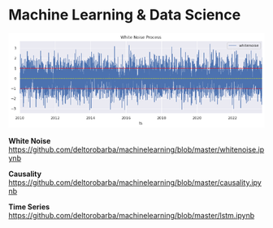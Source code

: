 # Machine Learning & Data Science

<img src="https://raw.githubusercontent.com/deltorobarba/repo/master/whitenoise.png" alt="White Noise">

<b>White Noise</b><br>
https://github.com/deltorobarba/machinelearning/blob/master/whitenoise.ipynb

<b>Causality</b><br>
https://github.com/deltorobarba/machinelearning/blob/master/causality.ipynb

<b>Time Series</b><br>
https://github.com/deltorobarba/machinelearning/blob/master/lstm.ipynb
